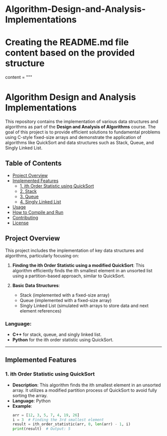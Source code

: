 # Algorithm-Design-and-Analysis-Implementations
# Creating the README.md file content based on the provided structure

content = """
# Algorithm Design and Analysis Implementations

This repository contains the implementation of various data structures and algorithms as part of the **Design and Analysis of Algorithms** course. The goal of this project is to provide efficient solutions to fundamental problems using C-style fixed-size arrays and demonstrate the application of algorithms like QuickSort and data structures such as Stack, Queue, and Singly Linked List.

## Table of Contents
- [Project Overview](#project-overview)
- [Implemented Features](#implemented-features)
  - [1. ith Order Statistic using QuickSort](#1-ith-order-statistic-using-quicksort)
  - [2. Stack](#2-stack)
  - [3. Queue](#3-queue)
  - [4. Singly Linked List](#4-singly-linked-list)
- [Usage](#usage)
- [How to Compile and Run](#how-to-compile-and-run)
- [Contributing](#contributing)
- [License](#license)

## Project Overview

This project includes the implementation of key data structures and algorithms, particularly focusing on:

1. **Finding the ith Order Statistic using a modified QuickSort**: This algorithm efficiently finds the ith smallest element in an unsorted list using a partition-based approach, similar to QuickSort.

2. **Basic Data Structures**:
    - Stack (implemented with a fixed-size array)
    - Queue (implemented with a fixed-size array)
    - Singly Linked List (simulated with arrays to store data and next element references)

### Language:
- **C++** for stack, queue, and singly linked list.
- **Python** for the ith order statistic using QuickSort.

---

## Implemented Features

### 1. ith Order Statistic using QuickSort

- **Description**: This algorithm finds the ith smallest element in an unsorted array. It utilizes a modified partition process of QuickSort to avoid fully sorting the array.
- **Language**: Python
- **Example**:
  ```python
  arr = [12, 3, 5, 7, 4, 19, 26]
  i = 3  # Finding the 3rd smallest element
  result = ith_order_statistic(arr, 0, len(arr) - 1, i)
  print(result)  # Output: 5
